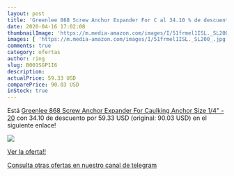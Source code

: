 ```yaml
---
layout: post
title: 'Greenlee 868 Screw Anchor Expander For C al 34.10 % de descuento'
date: 2020-04-16 17:02:08
thumbnailImage: 'https://m.media-amazon.com/images/I/51frmel1ISL._SL200_.jpg'
images: [ 'https://m.media-amazon.com/images/I/51frmel1ISL._SL200_.jpg' ]
comments: true
category: ofertas
author: ring
slug: B001SGP1I6
description:
actualPrice: 59.33 USD
comparePrice: 90.03 USD
inStock: true
---
```


Está [Greenlee 868 Screw Anchor Expander For Caulking Anchor Size 1/4" - 20](https://www.amazon.com/dp/B001SGP1I6/?tag=redken08-20) con 34.10 de descuento por 59.33 USD (original: 90.03 USD) en el siguiente enlace!

[![](https://m.media-amazon.com/images/I/51frmel1ISL._SL200_.jpg)](https://www.amazon.com/dp/B001SGP1I6/?tag=redken08-20)

[Ver la oferta!!](https://www.amazon.com/dp/B001SGP1I6/?tag=redken08-20)

[Consulta otras ofertas en nuestro canal de telegram](https://t.me/s/ofertas25)
